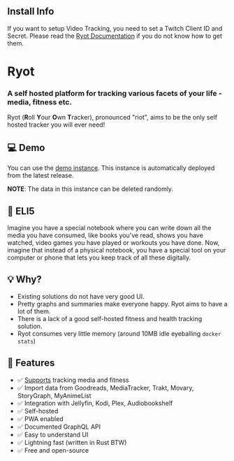 ## Install Info

If you want to setup Video Tracking, you need to set a Twitch Client ID and Secret. Please read the [Ryot Documentation](https://docs.ryot.io/guides/video-games) if you do not know how to get them.

# Ryot

### A self hosted platform for tracking various facets of your life - media, fitness etc.

Ryot (**R**oll **Y**our **O**wn **T**racker), pronounced "riot", aims to be the only self hosted tracker you will ever need!

## 💻 Demo

You can use the [demo instance](https://demo.ryot.io/_s/acl_QQ7Bb9JvtOrj). This instance is automatically deployed from the latest release.

**NOTE**: The data in this instance can be deleted randomly.

## 📝 ELI5

Imagine you have a special notebook where you can write down all the media you have consumed, like books you've read, shows you have watched, video games you have played or workouts you have done. Now, imagine that instead of a physical notebook, you have a special tool on your computer or phone that lets you keep track of all these digitally.

## 💡 Why?

-   Existing solutions do not have very good UI.
-   Pretty graphs and summaries make everyone happy. Ryot aims to have a lot of them.
-   There is a lack of a good self-hosted fitness and health tracking solution.
-   Ryot consumes very little memory (around 10MB idle eyeballing `docker stats`)

## 🚀 Features

-   ✅ [Supports](https://github.com/IgnisDa/ryot/discussions/4) tracking media and fitness
-   ✅ Import data from Goodreads, MediaTracker, Trakt, Movary, StoryGraph, MyAnimeList
-   ✅ Integration with Jellyfin, Kodi, Plex, Audiobookshelf
-   ✅ Self-hosted
-   ✅ PWA enabled
-   ✅ Documented GraphQL API
-   ✅ Easy to understand UI
-   ✅ Lightning fast (written in Rust BTW)
-   ✅ Free and open-source
